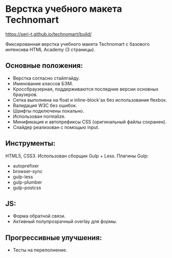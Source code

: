 Верстка учебного макета Technomart
========================
https://serj-t.github.io/technomart/build/

Фиксированная верстка учебного макета Technomart с базового интенсива HTML Academy (3 страницы).

Основные положения:
-----------------------
* Верстка согласно стайлгайду.
* Именование классов БЭМ.
* Кроссбраузерная, поддерживаются последние версии основных браузеров.
* Сетка выполнена на float и inline-block'ах без использования flexbox.
* Валидация W3C без ошибок.
* Шрифты подключены локально.
* Использован normalize.
* Минификация и автопрефиксы СSS (оригинальный файлы сохранен).
* Слайдер реализован c помощью input.

Инструменты:
----------------------
HTML5, CSS3.
Использован сборщик Gulp + Less.
Плагины Gulp:

* autoprefixer
* browser-sync
* gulp-less
* gulp-plumber
* gulp-postcss

JS:
----------------------
* Форма обратной связи.
* Активный полупрозрачный overlay для формы.

Прогрессивные улучшения:
----------------------
* Тесты на переполнение.
